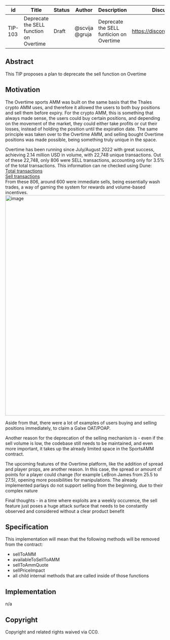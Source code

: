 | id | Title | Status | Author | Description | Discussions to | Created |
| ----------- | ----------- | ----------- | ----------- | ----------- | ----------- | ----------- |
| TIP-103 | Deprecate the SELL function on Overtime | Draft | @scvija @gruja | Deprecate the SELL funticion on Overtime | https://discord.gg/rPpPcMXSeU | 2022-11-16


## Abstract

This TIP proposes a plan to deprecate the sell function on Overtime
 
## Motivation
 

The Overtime sports AMM was built on the same basis that the Thales crypto AMM uses, and therefore it allowed the users to both buy positions and sell them before expiry. For the crypto AMM, this is something that always made sense, the users could buy certain positions, and depending on the movement of the market, they could either take profits or cut their losses, instead of holding the position until the expiration date. The same principle was taken over to the Overtime AMM, and selling bought Overtime positions was made possible, being something truly unique in the space.

Overtime has been running since July/August 2022 with great success, achieving 2.14 million USD in volume, with 22,748 unique transactions. 
Out of these 22,748, only 806 were SELL transactions, accounting only for 3.5% of the total transactions. This information can ne checked using Dune:  
[Total transactions](https://dune.com/queries/1046887/1804805)  
[Sell transactions](https://dune.com/queries/1469435)  
From these 806, around 600 were immediate sells, being essentially wash trades, a way of gaming the system for rewards and volume-based incentives.  
<img width="698" alt="image" src="https://user-images.githubusercontent.com/32070480/202523764-fa2bb5db-498b-4f21-955f-9a5379473858.png">

Aside from that, there were a lot of examples of users buying and selling positions immediately, to claim a Galxe OAT/POAP.

Another reason for the deprecation of the selling mechanism is - even if the sell volume is low, the codebase still needs to be maintained, and even more important, it takes up the already limited space in the SportsAMM contract.

The upcoming features of the Overtime platform, like the addition of spread and player props, are another reason. In this case, the spread or amount of points for a player could change (for example LeBron James from 25.5 to 27.5), opening more possibilities for manipulations. The already implemented parlays do not support selling from the beginning, due to their complex nature

Final thoughts - in a time where exploits are a weekly occurence, the sell feature just poses a huge attack surface that needs to be constantly observed and considered without a clear product benefit



## Specification 

This implementation will mean that the following methods will be removed from the contract:

- sellToAMM
- availableToSellToAMM
- sellToAmmQuote
- sellPriceImpact
- all child internal methods that are called inside of those functions    

## Implementation

n/a

## Copyright
 
Copyright and related rights waived via CC0.
